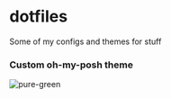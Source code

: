 # dotfiles
Some of my configs and themes for stuff

### Custom oh-my-posh theme
![pure-green](https://github.com/NameGoesThere/dotfiles/assets/92215074/957f7f25-bf58-4b47-a352-92ea51923af5)
